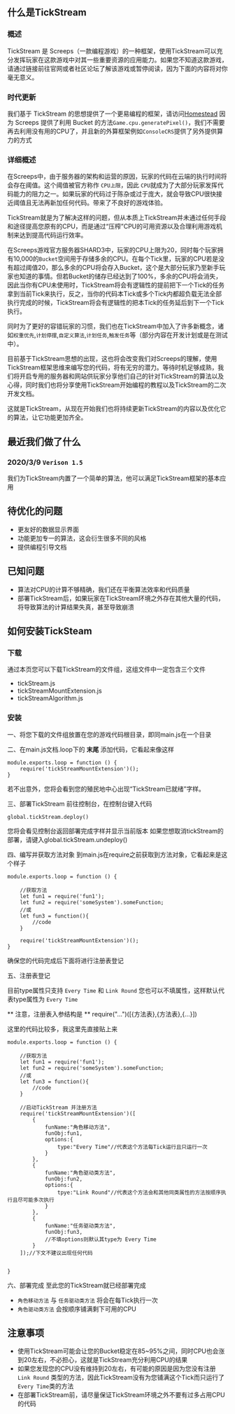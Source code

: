 ## 什么是TickStream
### 概述
TickStream 是 Screeps（一款编程游戏）的一种框架，使用TickStream可以充分发挥玩家在这款游戏中对其一些重要资源的应用能力。如果您不知道这款游戏，请通过链接前往官网或者社区论坛了解该游戏或暂停阅读，因为下面的内容将对你毫无意义。

### 时代更新
我们基于 TickStream 的思想提供了一个更易编程的框架，请访问[Homestead](https://gitee.com/mingzey/homestead)
因为 Screeps 提供了利用 Bucket 的方法`Game.cpu.generatePixel()`，我们不需要再去利用没有用的CPU了，并且新的外算框架例如`ConsoleCRS`提供了另外提供算力的方式

### 详细概述
在Screeps中，由于服务器的架构和运营的原因，玩家的代码在云端的执行时间将会存在阈值。这个阈值被官方称作 `CPU上限`，因此 `CPU`就成为了大部分玩家发挥代码能力的阻力之一。如果玩家的代码过于陈杂或过于庞大，就会导致CPU很快接近阈值且无法再新加任何代码。带来了不良好的游戏体验。

TickStream就是为了解决这样的问题，但从本质上TickStream并未通过任何手段和途径提高您原有的CPU，而是通过“压榨”CPU的可用资源以及合理利用游戏机制来达到提高代码运行效率。

在Screeps游戏官方服务器SHARD3中，玩家的CPU上限为20，同时每个玩家拥有10,000的`Bucket`空间用于存储多余的CPU。在每个Tick里，玩家的CPU若是没有超过阈值20，那么多余的CPU将会存入Bucket，这个是大部分玩家乃至新手玩家也知道的事情。但若Bucket的储存已经达到了100%，多余的CPU将会消失，因此当你有CPU未使用时，TickStream将会有逻辑性的提前把下一个Tick的任务拿到当前Tick来执行，反之，当你的代码本Tick或多个Tick内都超负载无法全部执行完成的时候，TickStream将会有逻辑性的把本Tick的任务延后到下一个Tick执行。

同时为了更好的容错玩家的习惯，我们也在TickStream中加入了许多新概念，诸如`权重优先`,`计划停摆`,`自定义算法`,`计划任务`,`触发任务`等（部分内容在开发计划或是在测试中）。

目前基于TickStream思想的出现，这也将会改变我们对Screeps的理解，使用TickStream框架思维来编写您的代码，将有无穷的潜力。等待时机足够成熟，我们将开启专用的服务器和网站供玩家分享他们自己的针对TickStream的算法以及心得，同时我们也将分享使用TickStream开始编程的教程以及TickStream的二次开发文档。

这就是TickStream，从现在开始我们也将持续更新TickStream的内容以及优化它的算法，让它功能更加齐全。

## 最近我们做了什么
### 2020/3/9 `Verison 1.5`
我们为TickStream内置了一个简单的算法，他可以满足TickStream框架的基本应用

## 待优化的问题
* 更友好的数据显示界面
* 功能更加专一的算法，这会衍生很多不同的风格
* 提供编程引导文档

## 已知问题
* 算法对CPU的计算不够精确，我们还在平衡算法效率和代码质量
* 部署TickStream后，如果玩家在TickStream环境之外存在其他大量的代码，将导致算法的计算结果失真，甚至导致崩溃

## 如何安装TickSteam
### 下载
通过本页您可以下载TickStream的文件组，这组文件中一定包含三个文件

* tickStream.js
* tickStreamMountExtension.js
* tickStreamAlgorithm.js

### 安装

一、将您下载的文件组放置在您的游戏代码根目录，即同main.js在一个目录

二、在main.js文档.loop下的 **末尾** 添加代码，它看起来像这样
```
module.exports.loop = function () {
    require('tickStreamMountExtension')();
}
```
若不出意外，您将会看到您的殖民地中心出现“TickStream已就绪”字样。

三、部署TickStream
前往控制台，在控制台键入代码
```
global.tickStream.deploy()
```
您将会看见控制台返回部署完成字样并显示当前版本
如果您想取消tickStream的部署，请键入global.tickStream.undeploy()

四、编写并获取方法对象
到main.js在require之前获取到方法对象，它看起来是这个样子
```
module.exports.loop = function () {

    //获取方法
    let fun1 = require('fun1');
    let fun2 = require('someSystem').someFunction;
    //或
    let fun3 = function(){
        //code
    }

    require('tickStreamMountExtension')();
}
```
确保您的代码完成后下面将进行注册表登记

五、注册表登记

目前type属性只支持 `Every Time` 和 `Link Round`
您也可以不填属性，这样默认代表type属性为 `Every Time`

** 注意，注册表入参结构是 **
require("...")([{方法表},{方法表},{...}])


这里的代码比较多，我这里先直接贴上来
```
module.exports.loop = function () {

    //获取方法
    let fun1 = require('fun1');
    let fun2 = require('someSystem').someFunction;
    //或
    let fun3 = function(){
        //code
    }

    //启动TickStream 并注册方法
    require('tickStreamMountExtension')([
        {
            funName:"角色移动方法",
            funObj:fun1,
            options:{
                type:"Every Time"//代表这个方法每Tick运行且只运行一次
            }
        },
        {
            funName:"角色驱动类方法",
            funObj:fun2,
            options:{
                tpye:"Link Round"//代表这个方法会和其他同类属性的方法按顺序执行且尽可能多次执行
            }
        },
        {
            funName:"任务驱动类方法",
            funObj:fun3,
            //不填options则默认其type为 Every Time
        }
    ]);//下文不建议出现任何代码


}
```

六、部署完成
至此您的TickStream就已经部署完成
* `角色移动方法` 与 `任务驱动类方法` 将会在每Tick执行一次
* `角色驱动类方法` 会按顺序铺满剩下可用的CPU


## 注意事项
* 使用TickStream可能会让您的Bucket稳定在85~95%之间，同时CPU也会涨到20左右，不必担心，这就是TickStream充分利用CPU的结果
* 如果您发现您的CPU没有维持到20左右，有可能的原因是因为您没有注册 `Link Round` 类型的方法，因此TickStream没有为您铺满这个Tick而只运行了 `Every Time`类的方法
* 在部署TickStream前，请尽量保证TickStream环境之外不要有过多占用CPU的代码
